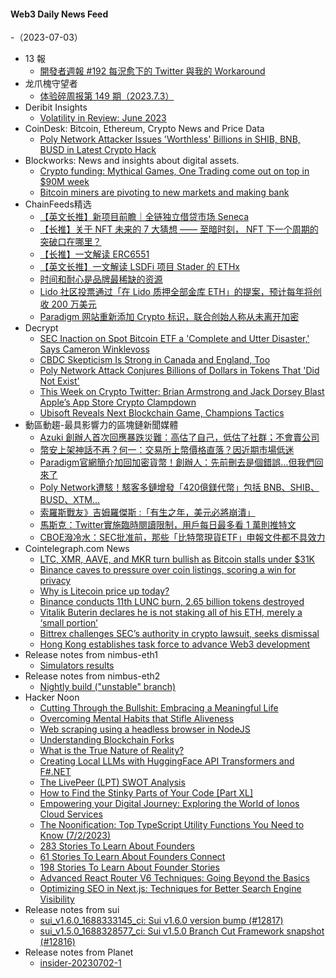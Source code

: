 #### Web3 Daily News Feed
-（2023-07-03）

- 13 報
  - [開發者週報 #192 每況愈下的 Twitter 與我的 Workaround](https://www.ethanhuang13.com/p/192)
- 龙爪槐守望者
  - [体验碎周报第 149 期（2023.7.3）](https://www.ftium4.com/ux-weekly-149.html)
- Deribit Insights
  - [Volatility in Review: June 2023](https://insights.deribit.com/industry/volatility-in-review-june-2023/)
- CoinDesk: Bitcoin, Ethereum, Crypto News and Price Data
  - [Poly Network Attacker Issues 'Worthless' Billions in SHIB, BNB, BUSD in Latest Crypto Hack](https://www.coindesk.com/tech/2023/07/02/polynetwork-attacker-issues-worthless-billions-in-shib-bnb-busd-in-latest-crypto-hack/?utm_medium=referral&utm_source=rss&utm_campaign=headlines)
- Blockworks: News and insights about digital assets.
  - [Crypto funding: Mythical Games, One Trading come out on top in $90M week](https://blockworks.co/news/mythical-games-one-trading-winners)
  - [Bitcoin miners are pivoting to new markets and making bank](https://blockworks.co/news/bitcoin-miners-new-markets)
- ChainFeeds精选
  - [【英文长推】新项目前瞻｜全链独立借贷市场 Seneca](https://twitter.com/belizardd/status/1675155595383668736)
  - [【长推】关于 NFT 未来的 7 大猜想 —— 至暗时刻， NFT 下一个周期的突破口在哪里？](https://twitter.com/wenser2010/status/1675369384909365253)
  - [【长推】一文解读 ERC6551](https://twitter.com/botfidao/status/1675338823197413377)
  - [【英文长推】一文解读 LSDFi 项目 Stader 的 ETHx](https://twitter.com/thedefisaint/status/1675185116451074048)
  - [时间和耐心是品牌最稀缺的资源](https://www.web3brand.io/p/611)
  - [Lido 社区投票通过「在 Lido 质押全部金库 ETH」的提案，预计每年将创收 200 万美元](https://vote.lido.fi/vote/161)
  - [Paradigm 网站重新添加 Crypto 标识，联合创始人称从未离开加密](https://twitter.com/matthuang/status/1675182558685065218)
- Decrypt
  - [SEC Inaction on Spot Bitcoin ETF a 'Complete and Utter Disaster,' Says Cameron Winklevoss](https://decrypt.co/147082/sec-inaction-spot-bitcoin-etf-complete-disaster-cameron-winklevoss)
  - [CBDC Skepticism Is Strong in Canada and England, Too](https://decrypt.co/147066/cbdc-skepticism-is-strong-in-canada-and-england-too)
  - [Poly Network Attack Conjures Billions of Dollars in Tokens That 'Did Not Exist'](https://decrypt.co/147059/poly-network-attack-conjures-billions-of-dollars-in-tokens-that-did-not-exist)
  - [This Week on Crypto Twitter: Brian Armstrong and Jack Dorsey Blast Apple’s App Store Crypto Clampdown](https://decrypt.co/147044/this-week-on-crypto-twitter-brian-armstrong-jack-dorsey-apple-app-store-crypto-policy)
  - [Ubisoft Reveals Next Blockchain Game, Champions Tactics](https://decrypt.co/147028/champions-tactics-blockchain-game-ubisoft)
- 動區動趨-最具影響力的區塊鏈新聞媒體
  - [Azuki 創辦人首次回應暴跌災難：高估了自己，低估了社群；不會賣公司](https://www.blocktempo.com/azuki-founder-response-about-the-blue-chip-nft-crisis/)
  - [幣安上架神話不再？何一：交易所上幣價格直落？因近期市場低迷](https://www.blocktempo.com/binances-recently-listed-token-prices-have-dropped/)
  - [Paradigm官網簡介加回加密貨幣！創辦人：先前刪去是個錯誤…但我們回來了](https://www.blocktempo.com/crypto-is-back-on-paradigms-website/)
  - [Poly Network遭駭！駭客多鏈增發「420億鎂代幣」包括 BNB、SHIB、BUSD、XTM…](https://www.blocktempo.com/poly-network-was-exploited-again/)
  - [索羅斯戰友》吉姆羅傑斯 :「有生之年，美元必將崩潰」](https://www.blocktempo.com/jim-rogers-said-us-dollar-will-collapse-in-his-lifetime/)
  - [馬斯克：Twitter實施臨時閱讀限制，用戶每日最多看 1 萬則推特文](https://www.blocktempo.com/elon-musk-announces-read-limits-on-twitter/)
  - [CBOE潑冷水：SEC批准前，那些「比特幣現貨ETF」申報文件都不具效力](https://www.blocktempo.com/cboe-resubmits-spot-bitcoin-etf-filings/)
- Cointelegraph.com News
  - [LTC, XMR, AAVE, and MKR turn bullish as Bitcoin stalls under $31K](https://cointelegraph.com/news/ltc-xmr-aave-and-mkr-turn-bullish-as-bitcoin-stalls-under-31k)
  - [Binance caves to pressure over coin listings, scoring a win for privacy](https://cointelegraph.com/news/privacy-advocates-win-binance-buckles-under-pressure)
  - [Why is Litecoin price up today?](https://cointelegraph.com/news/why-is-litecoin-price-up-today)
  - [Binance conducts 11th LUNC burn, 2.65 billion tokens destroyed](https://cointelegraph.com/news/binance-conducts-11th-lunc-burn-billion-tokens-destroyed)
  - [Vitalik Buterin declares he is not staking all of his ETH, merely a ‘small portion’](https://cointelegraph.com/news/vitalik-buterin-declares-not-staking-all-eth-a-small-portion)
  - [Bittrex challenges SEC’s authority in crypto lawsuit, seeks dismissal](https://cointelegraph.com/news/bittrex-challenges-sec-authority-crypto-lawsuit-seeks-dismissal)
  - [Hong Kong establishes task force to advance Web3 development](https://cointelegraph.com/news/hong-kong-establishes-task-force-web3-development)
- Release notes from nimbus-eth1
  - [Simulators results](https://github.com/status-im/nimbus-eth1/releases/tag/sim-stat)
- Release notes from nimbus-eth2
  - [Nightly build ("unstable" branch)](https://github.com/status-im/nimbus-eth2/releases/tag/nightly)
- Hacker Noon
  - [Cutting Through the Bullshit: Embracing a Meaningful Life](https://hackernoon.com/cutting-through-the-bullshit-embracing-a-meaningful-life?source=rss)
  - [Overcoming Mental Habits that Stifle Aliveness](https://hackernoon.com/overcoming-mental-habits-that-stifle-aliveness?source=rss)
  - [Web scraping using a headless browser in NodeJS](https://hackernoon.com/web-scraping-using-a-headless-browser-in-nodejs?source=rss)
  - [Understanding Blockchain Forks](https://hackernoon.com/understanding-blockchain-forks?source=rss)
  - [What is the True Nature of Reality?](https://hackernoon.com/what-is-the-true-nature-of-reality?source=rss)
  - [Creating Local LLMs with HuggingFace API Transformers and F#.NET](https://hackernoon.com/creating-local-llms-with-huggingface-api-transformers-and-fnet?source=rss)
  - [The LivePeer (LPT) SWOT Analysis](https://hackernoon.com/the-livepeer-lpt-swot-analysis?source=rss)
  - [How to Find the Stinky Parts of Your Code [Part XL]](https://hackernoon.com/how-to-find-the-stinky-parts-of-your-code-part-xxxx?source=rss)
  - [Empowering your Digital Journey: Exploring the World of Ionos Cloud Services](https://hackernoon.com/empowering-your-digital-journey-exploring-the-world-of-ionos-cloud-services?source=rss)
  - [The Noonification: Top TypeScript Utility Functions You Need to Know (7/2/2023)](https://hackernoon.com/7-2-2023-noonification?source=rss)
  - [283 Stories To Learn About Founders](https://hackernoon.com/283-stories-to-learn-about-founders?source=rss)
  - [61 Stories To Learn About Founders Connect](https://hackernoon.com/61-stories-to-learn-about-founders-connect?source=rss)
  - [198 Stories To Learn About Founder Stories](https://hackernoon.com/198-stories-to-learn-about-founder-stories?source=rss)
  - [Advanced React Router V6 Techniques: Going Beyond the Basics](https://hackernoon.com/advanced-react-router-v6-techniques-going-beyond-the-basics?source=rss)
  - [Optimizing SEO in Next.js: Techniques for Better Search Engine Visibility](https://hackernoon.com/optimizing-seo-in-nextjs-techniques-for-better-search-engine-visibility?source=rss)
- Release notes from sui
  - [sui_v1.6.0_1688333145_ci: Sui v1.6.0 version bump (#12817)](https://github.com/MystenLabs/sui/releases/tag/sui_v1.6.0_1688333145_ci)
  - [sui_v1.5.0_1688328577_ci: Sui v1.5.0 Branch Cut Framework snapshot (#12816)](https://github.com/MystenLabs/sui/releases/tag/sui_v1.5.0_1688328577_ci)
- Release notes from Planet
  - [insider-20230702-1](https://github.com/Planetable/Planet/releases/tag/insider-20230702-1)
